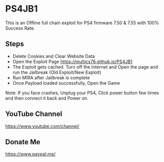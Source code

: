 # PS4JB1

This is an Offline full chain exploit for PS4 firmware 7.50 & 7.55 with 100% Success Rate.

## Steps

* Delete Cookies and Clear Website Data
* Open the Exploit Page https://multics76.github.io/PS4JB1
* The Exploit gets cached. Turn off the Internet and Open the page and run the Jailbreak (Old Exploit/New Exploit)
* Run MIRA after Jailbreak is complete
* Once Payload loaded successfully, Open the Game

Note: If you face crashes, Unplug your PS4, Click power button few times and then connect it back and Power on.

## YouTube Channel

https://www.youtube.com/channel/

## Donate Me

https://www.paypal.me/
